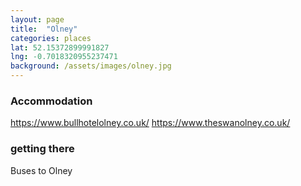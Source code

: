 ```yaml
---
layout: page
title:  "Olney"
categories: places
lat: 52.15372899991827
lng: -0.7018320955237471
background: /assets/images/olney.jpg
---
```


### Accommodation
https://www.bullhotelolney.co.uk/
https://www.theswanolney.co.uk/

### getting there
Buses to Olney